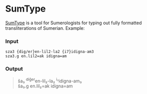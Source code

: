 # SumType

[SumType](https://victorvoermans.github.io/sumtype/) is a tool for Sumerologists for typing out fully formatted transliterations of Sumerian. Example:

### Input

```
sza3 {dig/er}en-lil2-la2 {i7}idigna-am3
sza3.g en.lil2=ak idigna=am
```

### Output

> ša₃ <sup>diĝer</sup>en-lil₂-la₂ <sup>i₇</sup>idigna-am₃  
> ša₃.g en.lil₂=ak idigna=am
